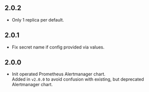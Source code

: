 ## 2.0.2

* Only 1 replica per default.

## 2.0.1

* Fix secret name if config provided via values.

## 2.0.0

* Init operated Prometheus Alertmanager chart.  
  Added in `v2.0.0` to avoid confusion with existing, but deprecated Alertmanager chart.
